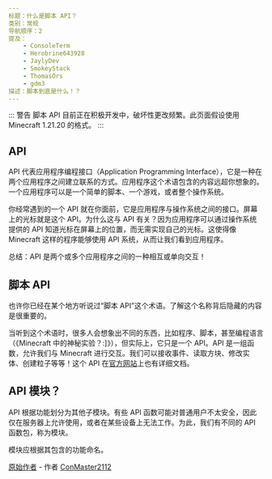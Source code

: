 ```yaml
---
标题：什么是脚本 API？
类别：常规
导航顺序：2
提及：
    - ConsoleTerm
    - Herobrine643928
    - JaylyDev
    - SmokeyStack
    - ThomasOrs
    - gdm3
描述：脚本到底是什么！？
---
```


::: 警告
脚本 API 目前正在积极开发中，破坏性更改频繁。此页面假设使用 Minecraft 1.21.20 的格式。
:::

## API

API 代表应用程序编程接口（Application Programming Interface），它是一种在两个应用程序之间建立联系的方式。应用程序这个术语包含的内容远超你想象的。一个应用程序可以是一个简单的脚本、一个游戏，或者整个操作系统。

你经常遇到的一个 API 就在你面前，它是应用程序与操作系统之间的接口。屏幕上的光标就是这个 API。为什么这与 API 有关？因为应用程序可以通过操作系统提供的 API 知道光标在屏幕上的位置，而无需实现自己的光标。这使得像 Minecraft 这样的程序能够使用 API 系统，从而让我们看到应用程序。

总结：API 是两个或多个应用程序之间的一种相互或单向交互！

## 脚本 API

也许你已经在某个地方听说过“脚本 API”这个术语。了解这个名称背后隐藏的内容是很重要的。

当听到这个术语时，很多人会想象出不同的东西，比如程序、脚本，甚至编程语言（《Minecraft 中的神秘实验？:]》），但实际上，它只是一个 API。API 是一组函数，允许我们与 Minecraft 进行交互。我们可以接收事件、读取方块、修改实体、创建粒子等等！这个 API 在[官方网站](https://learn.microsoft.com/en-us/minecraft/creator/scriptapi/minecraft/server/minecraft-server)上也有详细文档。

## API 模块？

API 根据功能划分为其他子模块。有些 API 函数可能对普通用户不太安全，因此仅在服务器上允许使用，或者在某些设备上无法工作。为此，我们有不同的 API 函数包，称为模块。

模块应根据其包含的功能命名。

[原始作者](https://github.com/JaylyDev/ScriptAPI/tree/main/docs/MinecraftApi#readme) - 作者 [ConMaster2112](https://github.com/ConsoleTerm)